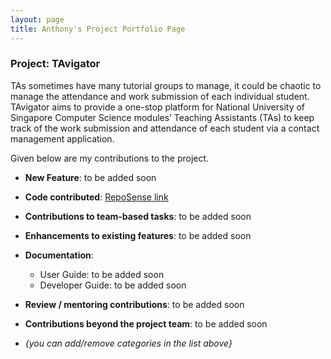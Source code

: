 ```yaml
---
layout: page
title: Anthony's Project Portfolio Page
---
```


### Project: TAvigator

TAs sometimes have many tutorial groups to manage, it could be chaotic to manage the attendance and work submission of 
each individual student. TAvigator aims to provide a one-stop platform for National University of Singapore 
Computer Science modules’ Teaching Assistants (TAs) to keep track of the work submission and attendance of each student 
via a contact management application.

Given below are my contributions to the project.

* **New Feature**: to be added soon
* **Code contributed**: [RepoSense link](https://nus-cs2103-ay2324s1.github.io/tp-dashboard/?search=&sort=groupTitle&sortWithin=title&timeframe=commit&mergegroup=&groupSelect=groupByRepos&breakdown=true&checkedFileTypes=docs~functional-code~test-code&since=2023-09-22&tabOpen=true&tabType=authorship&tabAuthor=anthonytamzil&tabRepo=AY2324S1-CS2103T-T09-4%2Ftp%5Bmaster%5D&authorshipIsMergeGroup=false&authorshipFileTypes=&authorshipIsBinaryFileTypeChecked=false&authorshipIsIgnoredFilesChecked=false)
* **Contributions to team-based tasks**: to be added soon
* **Enhancements to existing features**: to be added soon
* **Documentation**:
  * User Guide: to be added soon
  * Developer Guide: to be added soon
* **Review / mentoring contributions**: to be added soon
* **Contributions beyond the project team**: to be added soon

* _{you can add/remove categories in the list above}_
